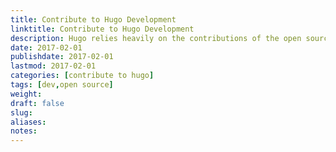```yaml
---
title: Contribute to Hugo Development
linktitle: Contribute to Hugo Development
description: Hugo relies heavily on the contributions of the open source community. You don't need to be a Golang guru to contribute to the project's development.
date: 2017-02-01
publishdate: 2017-02-01
lastmod: 2017-02-01
categories: [contribute to hugo]
tags: [dev,open source]
weight:
draft: false
slug:
aliases:
notes:
---
```

